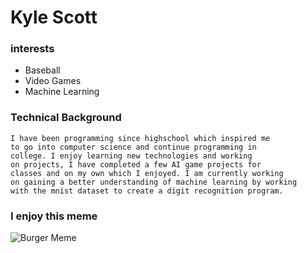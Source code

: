# Kyle Scott

### interests
- Baseball
- Video Games
- Machine Learning

### Technical Background
    I have been programming since highschool which inspired me
    to go into computer science and continue programming in
    college. I enjoy learning new technologies and working 
    on projects, I have completed a few AI game projects for 
    classes and on my own which I enjoyed. I am currently working 
    on gaining a better understanding of machine learning by working
    with the mnist dataset to create a digit recognition program.

### I enjoy this meme
![Burger Meme](https://i.redd.it/cb4bzar88dz31.jpg)